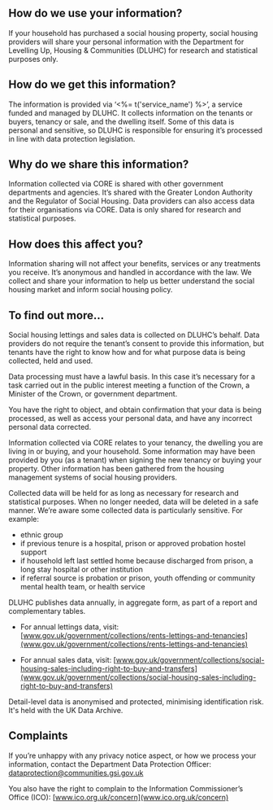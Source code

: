 ## How do we use your information?

If your household has purchased a social housing property, social housing providers will share your personal information with the Department for Levelling Up, Housing & Communities (DLUHC) for research and statistical purposes only.

## How do we get this information?

The information is provided via ‘<%= t('service_name') %>’, a service funded and managed by DLUHC. It collects information on the tenants or buyers, tenancy or sale, and the dwelling itself. Some of this data is personal and sensitive, so DLUHC is responsible for ensuring it’s processed in line with data protection legislation.

## Why do we share this information?

Information collected via CORE is shared with other government departments and agencies. It’s shared with the Greater London Authority and the Regulator of Social Housing. Data providers can also access data for their organisations via CORE. Data is only shared for research and statistical purposes.

## How does this affect you?

Information sharing will not affect your benefits, services or any treatments you receive. It’s anonymous and handled in accordance with the law. We collect and share your information to help us better understand the social housing market and inform social housing policy.

## To find out more…

Social housing lettings and sales data is collected on DLUHC’s behalf. Data providers do not require the tenant’s consent to provide this information, but tenants have the right to know how and for what purpose data is being collected, held and used.

Data processing must have a lawful basis. In this case it’s necessary for a task carried out in the public interest meeting a function of the Crown, a Minister of the Crown, or government department.

You have the right to object, and obtain confirmation that your data is being processed, as well as access your personal data, and have any incorrect personal data corrected.

Information collected via CORE relates to your tenancy, the dwelling you are living in or buying, and your household. Some information may have been provided by you (as a tenant) when signing the new tenancy or buying your property. Other information has been gathered from the housing management systems of social housing providers.

Collected data will be held for as long as necessary for research and statistical purposes. When no longer needed, data will be deleted in a safe manner. We’re aware some collected data is particularly sensitive. For example:

* ethnic group
* if previous tenure is a hospital, prison or approved probation hostel support
* if household left last settled home because discharged from prison, a long stay hospital or other institution
* if referral source is probation or prison, youth offending or community mental health team, or health service

DLUHC publishes data annually, in aggregate form, as part of a report and complementary tables.

* For annual lettings data, visit: [www.gov.uk/government/collections/rents-lettings-and-tenancies](www.gov.uk/government/collections/rents-lettings-and-tenancies)

* For annual sales data, visit: [www.gov.uk/government/collections/social-housing-sales-including-right-to-buy-and-transfers](www.gov.uk/government/collections/social-housing-sales-including-right-to-buy-and-transfers)

Detail-level data is anonymised and protected, minimising identification risk. It's held with the UK Data Archive.

## Complaints

If you’re unhappy with any privacy notice aspect, or how we process your information, contact the Department Data Protection Officer: <dataprotection@communities.gsi.gov.uk>

You also have the right to complain to the Information Commissioner’s Office (ICO): [www.ico.org.uk/concern](www.ico.org.uk/concern)
